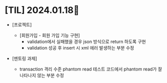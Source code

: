# [TIL] 2024.01.18📒

* [프로젝트]
  * [회원가입 - 회원 가입 기능 구현]
    * validation에서 실패했을 경우 json 방식으로 return 하도록 구현
    * validation 성공 후 insert 시 xml 에러 발생하는 부분 수정 

* [멘토링 과제]
  * transaction 격리 수준 phantom read 테스트 코드에서 phantom read가 잘 나타나지 않는 부분 수정
    
